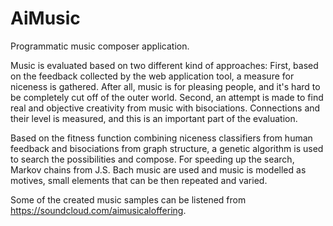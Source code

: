 # AiMusic
Programmatic music composer application. 

Music is evaluated based on two different kind of approaches: First, based on the feedback collected by the web application tool, a measure for niceness is gathered. After all, music is for pleasing people, and it's hard to be completely cut off of the outer world. Second, an attempt is made to find real and objective creativity from music with bisociations. Connections and their level is measured, and this is an important part of the evaluation.

Based on the fitness function combining niceness classifiers from human feedback and bisociations from graph structure, a genetic algorithm is used to search the possibilities and compose. For speeding up the search, Markov chains from J.S. Bach music are used and music is modelled as motives, small elements that can be then repeated and varied.

Some of the created music samples can be listened from https://soundcloud.com/aimusicaloffering.
